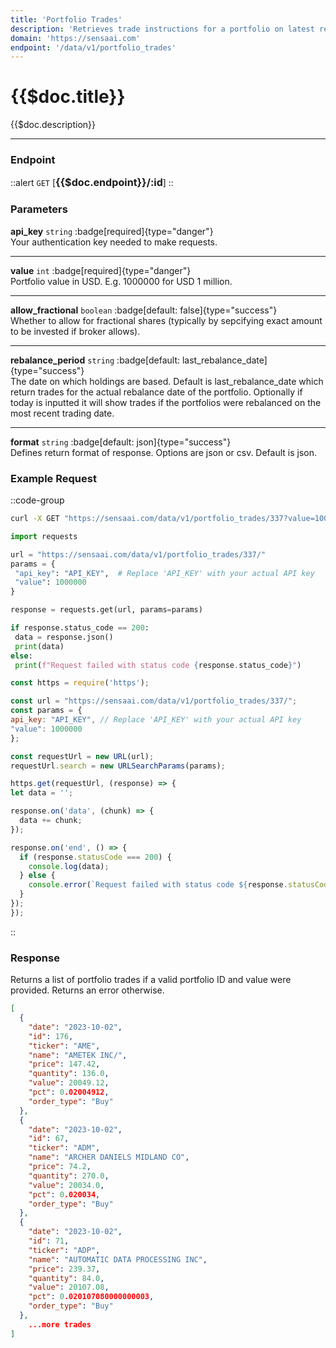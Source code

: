 ```yaml
---
title: 'Portfolio Trades'
description: 'Retrieves trade instructions for a portfolio on latest rebalance date.'
domain: 'https://sensaai.com'
endpoint: '/data/v1/portfolio_trades'
---
```


# {{$doc.title}}

{{$doc.description}}

---

### Endpoint

::alert
`GET` [<span style="font-size:1.15em;">**{{$doc.endpoint}}/:id**</span>]
::

### Parameters

**api_key** `string` :badge[required]{type="danger"}<br style="margin: 0.4em;">
Your authentication key needed to make requests.

---

**value** `int` :badge[required]{type="danger"}<br style="margin: 0.4em;">
Portfolio value in USD. E.g. 1000000 for USD 1 million.

---

**allow_fractional** `boolean` :badge[default: false]{type="success"}<br style="margin: 0.4em;">
Whether to allow for fractional shares (typically by sepcifying exact amount to be invested if broker allows).

---

**rebalance_period** `string` :badge[default: last_rebalance_date]{type="success"}<br style="margin: 0.4em;">
The date on which holdings are based. Default is last_rebalance_date which return trades for the actual rebalance date of the portfolio. Optionally if today is inputted it will show trades if the portfolios were rebalanced on the most recent trading date.

---

**format** `string` :badge[default: json]{type="success"} <br style="margin: 0.4em;">
Defines return format of response. Options are json or csv. Default is json.

### Example Request

::code-group

  ```bash [cURL]
  curl -X GET "https://sensaai.com/data/v1/portfolio_trades/337?value=1000000&api_key=API_KEY"
  ```

   ```py [Python]
 import requests

url = "https://sensaai.com/data/v1/portfolio_trades/337/"
params = {
    "api_key": "API_KEY",  # Replace 'API_KEY' with your actual API key
    "value": 1000000
}

response = requests.get(url, params=params)

if response.status_code == 200:
    data = response.json()
    print(data)
else:
    print(f"Request failed with status code {response.status_code}")
  ```
 
  ```js [JavaScript]
  const https = require('https');

const url = "https://sensaai.com/data/v1/portfolio_trades/337/";
const params = {
  api_key: "API_KEY", // Replace 'API_KEY' with your actual API key
  "value": 1000000
};

const requestUrl = new URL(url);
requestUrl.search = new URLSearchParams(params);

https.get(requestUrl, (response) => {
  let data = '';

  response.on('data', (chunk) => {
    data += chunk;
  });

  response.on('end', () => {
    if (response.statusCode === 200) {
      console.log(data);
    } else {
      console.error(`Request failed with status code ${response.statusCode}`);
    }
  });
});
  ```
::

### Response

Returns a list of portfolio trades if a valid portfolio ID and value were provided. Returns an error otherwise.

```json
[
  {
    "date": "2023-10-02",
    "id": 176,
    "ticker": "AME",
    "name": "AMETEK INC/",
    "price": 147.42,
    "quantity": 136.0,
    "value": 20049.12,
    "pct": 0.02004912,
    "order_type": "Buy"
  },
  {
    "date": "2023-10-02",
    "id": 67,
    "ticker": "ADM",
    "name": "ARCHER DANIELS MIDLAND CO",
    "price": 74.2,
    "quantity": 270.0,
    "value": 20034.0,
    "pct": 0.020034,
    "order_type": "Buy"
  },
  {
    "date": "2023-10-02",
    "id": 71,
    "ticker": "ADP",
    "name": "AUTOMATIC DATA PROCESSING INC",
    "price": 239.37,
    "quantity": 84.0,
    "value": 20107.08,
    "pct": 0.020107080000000003,
    "order_type": "Buy"
  },
    ...more trades
]
```

